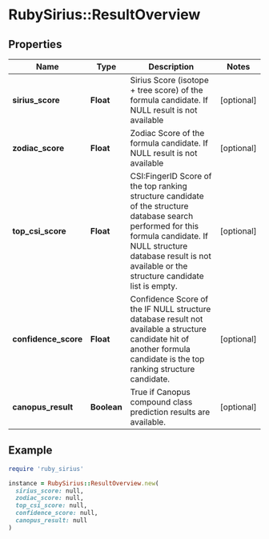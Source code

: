 # RubySirius::ResultOverview

## Properties

| Name | Type | Description | Notes |
| ---- | ---- | ----------- | ----- |
| **sirius_score** | **Float** | Sirius Score (isotope + tree score) of the formula candidate.  If NULL result is not available | [optional] |
| **zodiac_score** | **Float** | Zodiac Score of the formula candidate.  If NULL result is not available | [optional] |
| **top_csi_score** | **Float** | CSI:FingerID Score of the top ranking structure candidate of the structure database search  performed for this formula candidate.  If NULL structure database result is not available or the structure candidate list is empty. | [optional] |
| **confidence_score** | **Float** | Confidence Score of the  IF NULL structure database result not available a structure candidate hit of another formula candidate is  the top ranking structure candidate. | [optional] |
| **canopus_result** | **Boolean** | True if Canopus compound class prediction results are available. | [optional] |

## Example

```ruby
require 'ruby_sirius'

instance = RubySirius::ResultOverview.new(
  sirius_score: null,
  zodiac_score: null,
  top_csi_score: null,
  confidence_score: null,
  canopus_result: null
)
```

